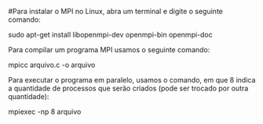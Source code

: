 #Para instalar o MPI no Linux, abra um terminal e digite o seguinte comando:

sudo apt-get install libopenmpi-dev openmpi-bin openmpi-doc

Para compilar um programa MPI usamos o seguinte comando:

mpicc arquivo.c -o arquivo 

Para executar o programa em paralelo, usamos o comando, em que 8 indica a quantidade de processos que serão criados (pode ser trocado por outra quantidade):

mpiexec -np 8 arquivo 
